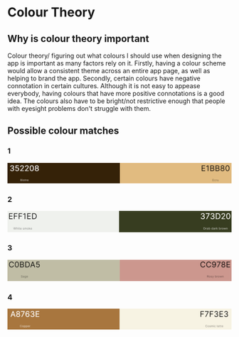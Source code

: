 # Colour Theory

## Why is colour theory important

Colour theory/ figuring out what colours I should use when designing the app is important as many factors rely on it. Firstly, having a colour scheme would allow a consistent theme across an entire app page, as well as helping to brand the app. Secondly, certain colours have negative connotation in certain cultures. Although it is not easy to appease everybody, having colours that have more positive connotations is a good idea. The colours also have to be bright/not restrictive enough that people with eyesight problems don't struggle with them.

## Possible colour matches

### 1

![image of first colour scheme](../assets/colour1.png)

### 2

![image of second colour scheme](../assets/colour2.png)

### 3

![image of third colour scheme](../assets/colour6.png)

### 4

![image of fourth colour scheme](../assets/colour7.png)
